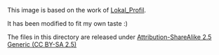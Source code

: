 This image is based on the work of [Lokal_Profil](http://commons.wikimedia.org/wiki/User:Lokal_Profil).

It has been modified to fit my own taste :)

The files in this directory are released under [Attribution-ShareAlike 2.5 Generic (CC BY-SA 2.5)](http://creativecommons.org/licenses/by-sa/2.5/)